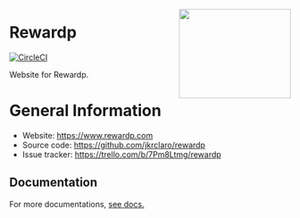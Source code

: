 <a href='https://github.com/jkrclaro/rewardp'><img src='https://github.com/jkrclaro/rewardp/blob/master/static/img/rewardp.png' align='right' width='200' height='160' /></a>

# Rewardp
[![CircleCI](https://circleci.com/gh/jkrclaro/rewardp/tree/master.svg?style=svg&circle-token=6e39dbce5406cefdb75a5cd1e6eec03c225c055d)](https://circleci.com/gh/jkrclaro/rewardp/tree/master)

Website for Rewardp.

# General Information
- Website: https://www.rewardp.com
- Source code: https://github.com/jkrclaro/rewardp
- Issue tracker: https://trello.com/b/7Pm8Ltmg/rewardp

## Documentation

For more documentations, [see docs.](https://github.com/jkrclaro/rewardp/tree/master/docs)
